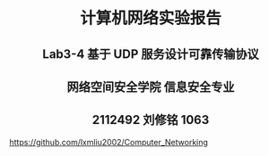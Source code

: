 # <center>**计算机网络实验报告**</center>

## <center>**Lab3-4 基于 UDP 服务设计可靠传输协议**</center>

## <center> **网络空间安全学院 信息安全专业**</center>

## <center> **2112492 刘修铭 1063**</center>

https://github.com/lxmliu2002/Computer_Networking

